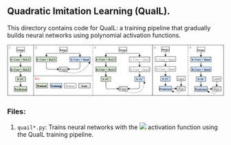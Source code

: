 ## **Qua**dratic **I**mitation **L**earning (QuaIL).
This directory contains code for QuaIL: a training pipeline that gradually builds neural networks using polynomial activation functions.

![image info](./quail_figure.jpg)

### Files:
1. `quail*.py`: Trains neural networks with the ![](https://latex.codecogs.com/svg.image?x^2) activation function using the QuaIL training pipeline.
